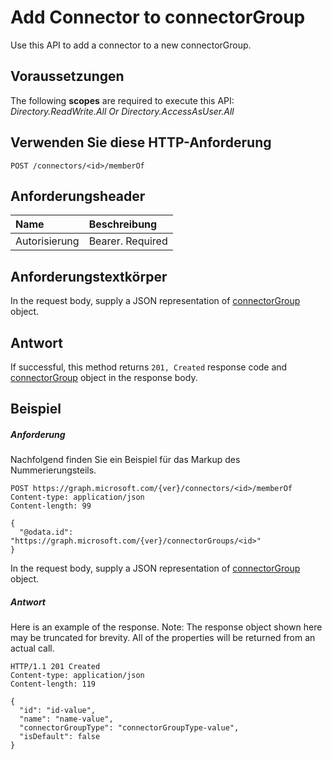 # <a name="add-connector-to-connectorgroup"></a>Add Connector to connectorGroup

Use this API to add a connector to a new connectorGroup.
## <a name="prerequisites"></a>Voraussetzungen
The following **scopes** are required to execute this API: *Directory.ReadWrite.All Or Directory.AccessAsUser.All*
## <a name="http-request"></a>Verwenden Sie diese HTTP-Anforderung
<!-- { "blockType": "ignored" } -->
```http
POST /connectors/<id>/memberOf

```
## <a name="request-headers"></a>Anforderungsheader
| Name       | Beschreibung|
|:---------------|:----------|
| Autorisierung  | Bearer. Required|

## <a name="request-body"></a>Anforderungstextkörper
In the request body, supply a JSON representation of [connectorGroup](../resources/connectorgroup.md) object.


## <a name="response"></a>Antwort
If successful, this method returns `201, Created` response code and [connectorGroup](../resources/connectorgroup.md) object in the response body.

## <a name="example"></a>Beispiel
##### <a name="request"></a>Anforderung
Nachfolgend finden Sie ein Beispiel für das Markup des Nummerierungsteils.
<!-- {
  "blockType": "request",
  "name": "create_connectorgroup_from_connector"
}-->
```http
POST https://graph.microsoft.com/{ver}/connectors/<id>/memberOf
Content-type: application/json
Content-length: 99

{
  "@odata.id": "https://graph.microsoft.com/{ver}/connectorGroups/<id>"
}
```
In the request body, supply a JSON representation of [connectorGroup](../resources/connectorgroup.md) object.
##### <a name="response"></a>Antwort
Here is an example of the response. Note: The response object shown here may be truncated for brevity. All of the properties will be returned from an actual call.
<!-- {
  "blockType": "response",
  "truncated": true,
  "@odata.type": "microsoft.graph.connectorGroup"
} -->
```http
HTTP/1.1 201 Created
Content-type: application/json
Content-length: 119

{
  "id": "id-value",
  "name": "name-value",
  "connectorGroupType": "connectorGroupType-value",
  "isDefault": false
}
```

<!-- uuid: 8fcb5dbc-d5aa-4681-8e31-b001d5168d79
2015-10-25 14:57:30 UTC -->
<!-- {
  "type": "#page.annotation",
  "description": "Create connectorGroup",
  "keywords": "",
  "section": "documentation",
  "tocPath": ""
}-->
